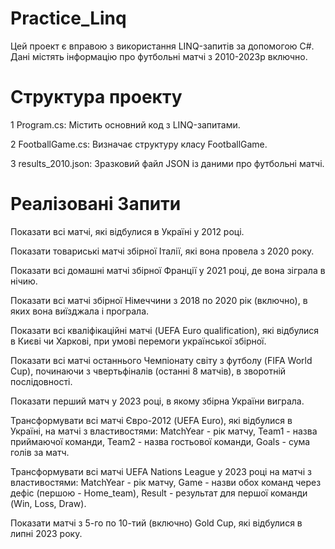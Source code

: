 # Practice_Linq
Цей проект є вправою з використання LINQ-запитів за допомогою C#. Дані містять інформацію про футбольні матчі з 2010-2023р включно.

# Структура проекту

1 Program.cs: Містить основний код з LINQ-запитами.

2 FootballGame.cs: Визначає структуру класу FootballGame.

3 results_2010.json: Зразковий файл JSON із даними про футбольні матчі.

# Реалізовані Запити

Показати всі матчі, які відбулися в Україні у 2012 році.

Показати товариські матчі збірної Італії, які вона провела з 2020 року.

Показати всі домашні матчі збірної Франції у 2021 році, де вона зіграла в нічию.

Показати всі матчі збірної Німеччини з 2018 по 2020 рік (включно), в яких вона виїзджала і програла.

Показати всі кваліфікаційні матчі (UEFA Euro qualification), які відбулися в Києві чи Харкові, при умові перемоги української збірної.

Показати всі матчі останнього Чемпіонату світу з футболу (FIFA World Cup), починаючи з чвертьфіналів (останні 8 матчів), в зворотній послідовності.

Показати перший матч у 2023 році, в якому збірна України виграла.

Трансформувати всі матчі Євро-2012 (UEFA Euro), які відбулися в Україні, на матчі з властивостями: MatchYear - рік матчу, Team1 - назва приймаючої команди, Team2 - назва гостьової команди, Goals - сума голів за матч.

Трансформувати всі матчі UEFA Nations League у 2023 році на матчі з властивостями: MatchYear - рік матчу, Game - назви обох команд через дефіс (першою - Home_team), Result - результат для першої команди (Win, Loss, Draw).

Показати матчі з 5-го по 10-тий (включно) Gold Cup, які відбулися в липні 2023 року.
